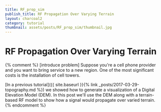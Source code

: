 ```yaml
---
title: RF_prop_sim
publish_title: RF Propagation Over Varying Terrain
layout: charcoal2
category: tutorial
thumbnail: assets/posts/RF_prop_sim/thumbnail.jpg
---
```


RF Propagation Over Varying Terrain
==
<link rel="stylesheet" href="{{site.baseurl}}/assets/posts/RF_prop_sim/css/webix.css" type="text/css"> 
<style>

path#CRI {
    fill: none;
    stroke: #000;
  }
  image.bg {
    opacity: 0.2;
  }
div.tooltip {   
  border-radius: 8px 8px 8px 0;    
  font: 20px sans-serif; 
  width:100px;
  background: #3498db;
  color: white;
  text-align: center;
  position: relative;
  height: 28px;    
  line-height: 28px;
  pointer-events: none;        
  padding: 4px;        
  border: 0;
  display: inline;
}

  circle.active {
    fill: blue;
  }

  circle.cursor {
    fill: none;
    stroke: blue;
    stroke-width: 4px;
    opacity: 0.5;
  }

  svg .map {
    position: absolute;
  }
  canvas {
    position: absolute;
    pointer-events:none;
  }

  #ui {
    width:1000px; height:1000px; margin:20px;  
    position: relative;
  }

  #layout {
    height: 1000px;
    width: 1400px;
    margin: 0 auto;
  }

#outer{
    /*width:1000px; height:400px;*/
    position: relative;
  }

</style>

<script src="{{site.baseurl}}/assets/posts/RF_prop_sim/js/d3.v4.min.js"></script>
<script src="{{site.baseurl}}/assets/posts/RF_prop_sim/js/topojson.v0.min.js"></script>
<script src="{{site.baseurl}}/assets/posts/RF_prop_sim/js/geotiff.min.js"></script>
<script src="{{site.baseurl}}/assets/posts/RF_prop_sim/js/webix.js" type="text/javascript"></script>  
<script src="{{site.baseurl}}/assets/posts/RF_prop_sim/js/skin.js" type="text/javascript"></script>  

{% comment %}
[introduce problem] 
Suppose you're a cell phone provider and you want to bring service to a new region. One of the most significant costs is the installation of cell towers.


[In a previous tutorial]({{ site.baseurl }}{% link _posts/2017-03-29-topography.md %}) we showed how to generate a visualization of a Digital Elevation Model (DEM). In this post we'll use the DEM along with a terrain-based RF model to show how a signal would propagate over varied terrain.
{% endcomment %}
<div id="layout"></div>
<div class="outer" id="outer">
	<svg class="map">
		<image class="bg" xlink:href="{{site.baseurl}}/assets/posts/RF_prop_sim/hill-relief.jpg" />
		<image class="fg" xlink:href="{{site.baseurl}}/assets/posts/RF_prop_sim/hill-relief.jpg" />
	</svg>
	<canvas class="inner" id="myCanvas"></canvas>
	<div class="tooltip"></div>
</div>

<!--

<div id="layout" style="width:50%"></div>
<div id="ui"></div>
<div id="outer">
<svg class="map">
<image class="bg" xlink:href="{{site.baseurl}}assets/posts/RF_prop_sim/hill-relief.jpg" />
<image class="fg" xlink:href="{{site.baseurl}}assets/posts/RF_prop_sim/hill-relief.jpg" />
</svg>
<canvas class="inner" id="myCanvas" width="960" height="600"></canvas>
<div class="tooltip"></div>
</div>
-->
<script src="{{site.baseurl}}/assets/posts/RF_prop_sim/rf.js" type="text/javascript"></script>  
<script src="{{site.baseurl}}/assets/posts/RF_prop_sim/GIS_webix.js" type="text/javascript"></script>

